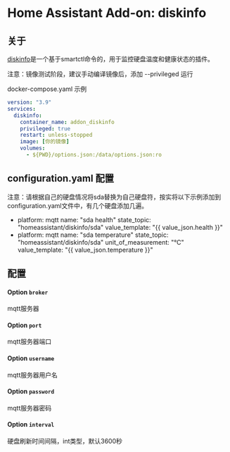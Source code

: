 # Home Assistant Add-on: diskinfo

## 关于

[diskinfo](https://github.com/xswxm/hassio-addons/blob/main/diskinfo/README.md)是一个基于smartctl命令的，用于监控硬盘温度和健康状态的插件。

注意：镜像测试阶段，建议手动编译镜像后，添加 --privileged 运行

docker-compose.yaml 示例
```yaml
version: "3.9"
services:
  diskinfo:
    container_name: addon_diskinfo
    privileged: true
    restart: unless-stopped
    image: [你的镜像]
    volumes:
      - ${PWD}/options.json:/data/options.json:ro
```

## configuration.yaml 配置
注意：请根据自己的硬盘情况将sda替换为自己硬盘符，按实将以下示例添加到configuration.yaml文件中，有几个硬盘添加几遍。
  - platform: mqtt
    name: "sda health"
    state_topic: "homeassistant/diskinfo/sda"
    value_template: "{{ value_json.health }}"
  - platform: mqtt
    name: "sda temperature"
    state_topic: "homeassistant/diskinfo/sda"
    unit_of_measurement: "℃"
    value_template: "{{ value_json.temperature }}"

## 配置

#### Option `broker`

mqtt服务器

#### Option `port`

mqtt服务器端口

#### Option `username`

mqtt服务器用户名

#### Option `password`

mqtt服务器密码

#### Option `interval`

硬盘刷新时间间隔，int类型，默认3600秒